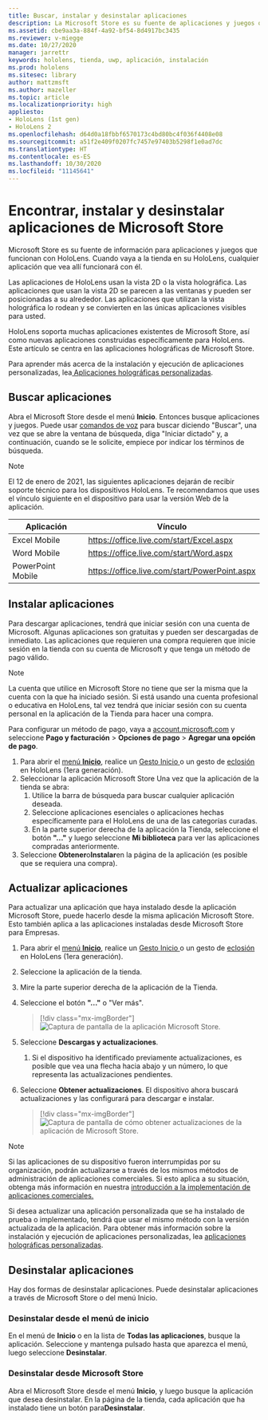 ```yaml
---
title: Buscar, instalar y desinstalar aplicaciones
description: La Microsoft Store es su fuente de aplicaciones y juegos que funcionan con HoloLens.  Aprenda más sobre cómo encontrar, instalar y desinstalar aplicaciones holográficas.
ms.assetid: cbe9aa3a-884f-4a92-bf54-8d4917bc3435
ms.reviewer: v-miegge
ms.date: 10/27/2020
manager: jarrettr
keywords: hololens, tienda, uwp, aplicación, instalación
ms.prod: hololens
ms.sitesec: library
author: mattzmsft
ms.author: mazeller
ms.topic: article
ms.localizationpriority: high
appliesto:
- HoloLens (1st gen)
- HoloLens 2
ms.openlocfilehash: d64d0a18fbbf6570173c4bd80bc4f036f4408e08
ms.sourcegitcommit: a51f2e409f0207fc7457e97403b5298f1e0ad7dc
ms.translationtype: HT
ms.contentlocale: es-ES
ms.lasthandoff: 10/30/2020
ms.locfileid: "11145641"
---
```

# Encontrar, instalar y desinstalar aplicaciones de Microsoft Store

Microsoft Store es su fuente de información para aplicaciones y juegos que funcionan con HoloLens. Cuando vaya a la tienda en su HoloLens, cualquier aplicación que vea allí funcionará con él.

Las aplicaciones de HoloLens usan la vista 2D o la vista holográfica. Las aplicaciones que usan la vista 2D se parecen a las ventanas y pueden ser posicionadas a su alrededor. Las aplicaciones que utilizan la vista holográfica lo rodean y se convierten en las únicas aplicaciones visibles para usted.

HoloLens soporta muchas aplicaciones existentes de Microsoft Store, así como nuevas aplicaciones construidas específicamente para HoloLens.  Este artículo se centra en las aplicaciones holográficas de Microsoft Store.

Para aprender más acerca de la instalación y ejecución de aplicaciones personalizadas, lea[ Aplicaciones holográficas personalizadas](holographic-custom-apps.md).

## Buscar aplicaciones

Abra el Microsoft Store desde el menú **Inicio**. Entonces busque aplicaciones y juegos. Puede usar [comandos de voz](hololens-cortana.md) para buscar diciendo "Buscar", una vez que se abre la ventana de búsqueda, diga "Iniciar dictado" y, a continuación, cuando se le solicite, empiece por indicar los términos de búsqueda.

> [!NOTE]
> El 12 de enero de 2021, las siguientes aplicaciones dejarán de recibir soporte técnico para los dispositivos HoloLens. Te recomendamos que uses el vínculo siguiente en el dispositivo para usar la versión Web de la aplicación.

| Aplicación        | Vínculo                                          |
|------------|-----------------------------------------------|
| Excel Mobile      | https://office.live.com/start/Excel.aspx      |
| Word Mobile       | https://office.live.com/start/Word.aspx       |
| PowerPoint Mobile | https://office.live.com/start/PowerPoint.aspx |

## Instalar aplicaciones

Para descargar aplicaciones, tendrá que iniciar sesión con una cuenta de Microsoft. Algunas aplicaciones son gratuitas y pueden ser descargadas de inmediato. Las aplicaciones que requieren una compra requieren que inicie sesión en la tienda con su cuenta de Microsoft y que tenga un método de pago válido.
> [!NOTE]
> La cuenta que utilice en Microsoft Store no tiene que ser la misma que la cuenta con la que ha iniciado sesión. Si está usando una cuenta profesional o educativa en HoloLens, tal vez tendrá que iniciar sesión con su cuenta personal en la aplicación de la Tienda para hacer una compra.

Para configurar un método de pago, vaya a [account.microsoft.com](https://account.microsoft.com/) y seleccione **Pago y facturación** > **Opciones de pago** > **Agregar una opción de pago**.

1. Para abrir el [menú **Inicio**](holographic-home.md), realice un [Gesto Inicio ](https://docs.microsoft.com/hololens/hololens2-basic-usage#start-gesture)o un gesto de [eclosión](hololens1-basic-usage.md) en HoloLens (1era generación).
1. Seleccionar la aplicación Microsoft Store Una vez que la aplicación de la tienda se abra:
   1. Utilice la barra de búsqueda para buscar cualquier aplicación deseada. 
   1. Seleccione aplicaciones esenciales o aplicaciones hechas específicamente para el HoloLens de una de las categorías curadas.
   1. En la parte superior derecha de la aplicación la Tienda, seleccione el botón **"..."** y luego seleccione **Mi biblioteca** para ver las aplicaciones compradas anteriormente.
1. Seleccione **Obtener**o**Instalar**en la página de la aplicación (es posible que se requiera una compra).

## Actualizar aplicaciones
Para actualizar una aplicación que haya instalado desde la aplicación Microsoft Store, puede hacerlo desde la misma aplicación Microsoft Store. Esto también aplica a las aplicaciones instaladas desde Microsoft Store para Empresas. 
1. Para abrir el [menú **Inicio**](holographic-home.md), realice un [Gesto Inicio ](https://docs.microsoft.com/hololens/hololens2-basic-usage#start-gesture)o un gesto de [eclosión](hololens1-basic-usage.md) en HoloLens (1era generación).
1. Seleccione la aplicación de la tienda.
1. Mire la parte superior derecha de la aplicación de la Tienda. 
1. Seleccione el botón **"..."** o "Ver más".

   > [!div class="mx-imgBorder"]
   > ![Captura de pantalla de la aplicación Microsoft Store.](images/store-update-1.png)

1. Seleccione **Descargas y actualizaciones**.
    1. Si el dispositivo ha identificado previamente actualizaciones, es posible que vea una flecha hacia abajo y un número, lo que representa las actualizaciones pendientes.
1. Seleccione **Obtener actualizaciones**. El dispositivo ahora buscará actualizaciones y las configurará para descargar e instalar. 
 
   > [!div class="mx-imgBorder"]
   > ![Captura de pantalla de cómo obtener actualizaciones de la aplicación de Microsoft Store.](images/store-update-2.png.jpg)

> [!NOTE]
> Si las aplicaciones de su dispositivo fueron interrumpidas por su organización, podrán actualizarse a través de los mismos métodos de administración de aplicaciones comerciales. Si esto aplica a su situación, obtenga más información en nuestra [introducción a la implementación de aplicaciones comerciales.](app-deploy-overview.md)
>
> Si desea actualizar una aplicación personalizada que se ha instalado de prueba o implementado, tendrá que usar el mismo método con la versión actualizada de la aplicación. Para obtener más información sobre la instalación y ejecución de aplicaciones personalizadas, lea [aplicaciones holográficas personalizadas](holographic-custom-apps.md).

## Desinstalar aplicaciones

Hay dos formas de desinstalar aplicaciones.  Puede desinstalar aplicaciones a través de Microsoft Store o del menú Inicio.

### Desinstalar desde el menú de inicio

En el menú de **Inicio** o en la lista de **Todas las aplicaciones**, busque la aplicación. Seleccione y mantenga pulsado hasta que aparezca el menú, luego seleccione **Desinstalar**.

### Desinstalar desde Microsoft Store

Abra el Microsoft Store desde el menú **Inicio**, y luego busque la aplicación que desea desinstalar.  En la página de la tienda, cada aplicación que ha instalado tiene un botón para**Desinstalar**.
